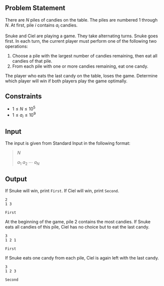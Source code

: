 ## Problem Statement

There are $N$ piles of candies on the table. The piles are numbered $1$ through $N$. At first, pile $i$ contains $a_i$ candies.

Snuke and Ciel are playing a game. They take alternating turns. Snuke goes first. In each turn, the current player must perform one of the following two operations:

1. Choose a pile with the largest number of candies remaining, then eat all candies of that pile.
2. From each pile with one or more candies remaining, eat one candy.

The player who eats the last candy on the table, loses the game. Determine which player will win if both players play the game optimally.

## Constraints

- $1 \leq N \leq 10^5$
- $1 \leq a_i \leq 10^9$

## Input

The input is given from Standard Input in the following format:

> $N$
> 
> $a_1$ $a_2$ $\cdots$ $a_N$

## Output

If Snuke will win, print `First`. If Ciel will win, print `Second`.

```input1
2
1 3
```

```output1
First
```

At the beginning of the game, pile $2$ contains the most candies. If Snuke eats all candies of this pile, Ciel has no choice but to eat the last candy.

```input2
3
1 2 1
```

```output2
First
```

If Snuke eats one candy from each pile, Ciel is again left with the last candy.

```input3
3
1 2 3
```

```output3
Second
```